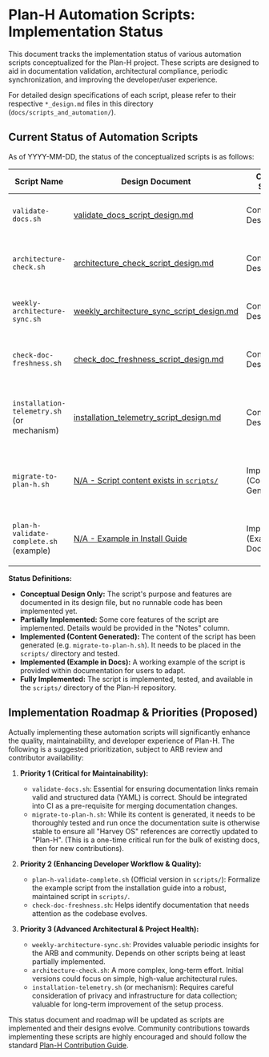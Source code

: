 # Plan-H Automation Scripts: Implementation Status

This document tracks the implementation status of various automation scripts conceptualized for the Plan-H project. These scripts are designed to aid in documentation validation, architectural compliance, periodic synchronization, and improving the developer/user experience.

For detailed design specifications of each script, please refer to their respective `*_design.md` files in this directory (`docs/scripts_and_automation/`).

## Current Status of Automation Scripts

As of YYYY-MM-DD, the status of the conceptualized scripts is as follows:

| Script Name                               | Design Document                                       | Current Status          | Notes                                                                 |
|-------------------------------------------|-------------------------------------------------------|-------------------------|-----------------------------------------------------------------------|
| `validate-docs.sh`                        | [validate_docs_script_design.md](./validate_docs_script_design.md) | Conceptual Design Only  | Core features: link checking, YAML validation.                        |
| `architecture-check.sh`                   | [architecture_check_script_design.md](./architecture_check_script_design.md) | Conceptual Design Only  | Advanced; for checking code against architectural rules.            |
| `weekly-architecture-sync.sh`             | [weekly_architecture_sync_script_design.md](./weekly_architecture_sync_script_design.md) | Conceptual Design Only  | Orchestrates other scripts for a periodic report.                     |
| `check-doc-freshness.sh`                  | [check_doc_freshness_script_design.md](./check_doc_freshness_script_design.md) | Conceptual Design Only  | Heuristic checks for potentially stale documentation.                 |
| `installation-telemetry.sh` (or mechanism)| [installation_telemetry_script_design.md](./installation_telemetry_script_design.md) | Conceptual Design Only  | For opt-in collection of installation metrics; privacy is paramount. |
| `migrate-to-plan-h.sh`                    | [N/A - Script content exists in `scripts/`](../../../scripts/migrate-to-plan-h.sh) | Implemented (Content Generated) | Script content created; requires manual execution and review.         |
| `plan-h-validate-complete.sh` (example)   | [N/A - Example in Install Guide](../../installation_guide/10_basic_validation_next_steps.md) | Implemented (Example in Docs) | Example script provided in installation guide for users to create.    |


**Status Definitions:**
*   **Conceptual Design Only:** The script's purpose and features are documented in its design file, but no runnable code has been implemented yet.
*   **Partially Implemented:** Some core features of the script are implemented. Details would be provided in the "Notes" column.
*   **Implemented (Content Generated):** The content of the script has been generated (e.g. `migrate-to-plan-h.sh`). It needs to be placed in the `scripts/` directory and tested.
*   **Implemented (Example in Docs):** A working example of the script is provided within documentation for users to adapt.
*   **Fully Implemented:** The script is implemented, tested, and available in the `scripts/` directory of the Plan-H repository.

## Implementation Roadmap & Priorities (Proposed)

Actually implementing these automation scripts will significantly enhance the quality, maintainability, and developer experience of Plan-H. The following is a suggested prioritization, subject to ARB review and contributor availability:

1.  **Priority 1 (Critical for Maintainability):**
    *   `validate-docs.sh`: Essential for ensuring documentation links remain valid and structured data (YAML) is correct. Should be integrated into CI as a pre-requisite for merging documentation changes.
    *   `migrate-to-plan-h.sh`: While its content is generated, it needs to be thoroughly tested and run once the documentation suite is otherwise stable to ensure all "Harvey OS" references are correctly updated to "Plan-H". (This is a one-time critical run for the bulk of existing docs, then for new contributions).

2.  **Priority 2 (Enhancing Developer Workflow & Quality):**
    *   `plan-h-validate-complete.sh` (Official version in `scripts/`): Formalize the example script from the installation guide into a robust, maintained script in `scripts/`.
    *   `check-doc-freshness.sh`: Helps identify documentation that needs attention as the codebase evolves.

3.  **Priority 3 (Advanced Architectural & Project Health):**
    *   `weekly-architecture-sync.sh`: Provides valuable periodic insights for the ARB and community. Depends on other scripts being at least partially implemented.
    *   `architecture-check.sh`: A more complex, long-term effort. Initial versions could focus on simple, high-value architectural rules.
    *   `installation-telemetry.sh` (or mechanism): Requires careful consideration of privacy and infrastructure for data collection; valuable for long-term improvement of the setup process.

This status document and roadmap will be updated as scripts are implemented and their designs evolve. Community contributions towards implementing these scripts are highly encouraged and should follow the standard [Plan-H Contribution Guide](../../community/contribution-guide.md).
